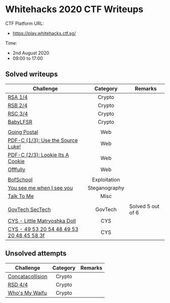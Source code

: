 # Whitehacks 2020 CTF Writeups

CTF Platform URL:

- https://play.whitehacks.ctf.sg/

Time:

- 2nd August 2020
- 09:00 to 17:00

## Solved writeups
Challenge | Category | Remarks
----------|:--------:| -------
[RSA 1/4](./Solved/RSA_1_4) | Crypto | 
[RSB 2/4](./Solved/RSA_2_4) | Crypto | 
[RSC 3/4](./Solved/RSA_3_4) | Crypto | 
[BabyLFSR](./Solved/BabyLFSR) | Crypto | 
[]() | []() | []()
[Going Postal](./Solved/Going_Postal) | Web | 
[PDF-C (1/3): Use the Source Luke!](./Solved/PDF_C__1_3___Use_the_Source_Luke) | Web | 
[PDF-C (2/3): Lookie Its A Cookie](./Solved/PDF_C__2_3___Lookie_Its_A_Cookie) | Web | 
[Offfully](./Solved/Offfully) | Web | 
[]() | []() | []()
[BofSchool](./Solved/BofSchool) | Exploitation | 
[You see me when I see you](./Solved/You_see_me_when_I_see_you) | Steganography | 
[Talk To Me](./Solved/Talk_To_Me) | Misc | 
[]() | []() | []()
[GovTech SecTech](./Solved/GovTech_SecTech) | GovTech | Solved 5 out of 6
[CYS - Little Matryoshka Doll](./Solved/CYS___Little_Matryoshka_Doll) | CYS | 
[CYS - 49 53 20 54 48 49 53 20 48 45 58 3f](./Solved/CYS___49_53_20_54_48_49_53_20_48_45_58_3f) | CYS | 

## Unsolved attempts
Challenge | Category | Remarks
----------|:--------:| -------
[Concatacollision](./Unsolved/Concatacollision) | Crypto | 
[RSD 4/4](./Unsolved/RSA_4_4) | Crypto | 
[Who's My Waifu](./Unsolved/Who_s_My_Waifu) | Crypto | 
